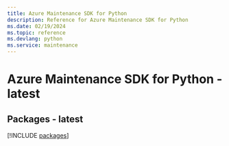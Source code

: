 ```yaml
---
title: Azure Maintenance SDK for Python
description: Reference for Azure Maintenance SDK for Python
ms.date: 02/19/2024
ms.topic: reference
ms.devlang: python
ms.service: maintenance
---
```

# Azure Maintenance SDK for Python - latest
## Packages - latest
[!INCLUDE [packages](maintenance-index.md)]